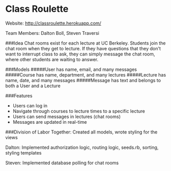 # Class Roulette
Website: http://classroulette.herokuapp.com/

Team Members: Dalton Boll, Steven Traversi

###Idea
Chat rooms exist for each lecture at UC Berkeley. Students join the chat room when they get to lecture. If they have questions that they don't want to interrupt class to ask, they can simply message the chat room, where other students are waiting to answer.

###Models
#####User
has name, email, and many messages
#####Course
has name, department, and many lectures
#####Lecture
has name, date, and many messages
#####Message
has text and belongs to both a User and a Lecture

###Features
* Users can log in
* Navigate through courses to lecture times to a specific lecture 
* Users can send messages in lectures (chat rooms)
* Messages are updated in real-time

###Division of Labor
Together: Created all models, wrote styling for the views

Dalton: Implemented authorization logic, routing logic, seeds.rb, sorting, styling templates

Steven: Implemented database polling for chat rooms

